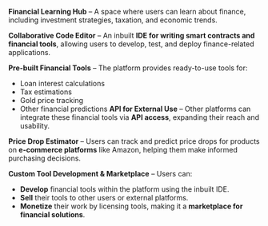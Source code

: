 **Financial Learning Hub** – A space where users can learn about finance, including investment strategies, taxation, and economic trends.

**Collaborative Code Editor** – An inbuilt **IDE for writing smart contracts and financial tools**, allowing users to develop, test, and deploy finance-related applications.

**Pre-built Financial Tools** – The platform provides ready-to-use tools for:

- Loan interest calculations
- Tax estimations
- Gold price tracking
- Other financial predictions
**API for External Use** – Other platforms can integrate these financial tools via **API access**, expanding their reach and usability.

**Price Drop Estimator** – Users can track and predict price drops for products on **e-commerce platforms** like Amazon, helping them make informed purchasing decisions.

**Custom Tool Development & Marketplace** – Users can:

- **Develop** financial tools within the platform using the inbuilt IDE.
- **Sell** their tools to other users or external platforms.
- **Monetize** their work by licensing tools, making it a **marketplace for financial solutions**.
